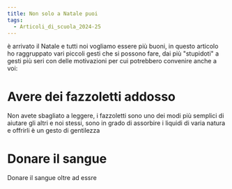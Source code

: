 ```yaml
---
title: Non solo a Natale puoi
tags:
  - Articoli_di_scuola_2024-25
---
```

è arrivato il Natale e tutti noi vogliamo essere più buoni, in questo articolo ho raggruppato vari piccoli gesti che si possono fare, dai più "stupidoti" a gesti più seri con delle motivazioni per cui potrebbero convenire anche a voi:
# Avere dei fazzoletti addosso
Non avete sbagliato a leggere, i fazzoletti sono uno dei modi più semplici di aiutare gli altri e noi stessi, sono in grado di assorbire i liquidi di varia natura e offrirli è un gesto di gentilezza 
# Donare il sangue
Donare il sangue oltre ad essre